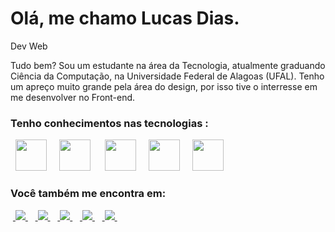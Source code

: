 # Olá, me chamo Lucas Dias. 

<p allign = "center" >Dev Web</p>

Tudo bem? Sou um estudante na área da Tecnologia, atualmente graduando Ciência da Computação, na Universidade Federal de Alagoas (UFAL).
Tenho um apreço muito grande pela área do design, por isso tive o interresse em me desenvolver no Front-end.

### Tenho conhecimentos nas tecnologias :
<div style="display: inline">
  &nbsp;&nbsp;<img width='50' height='50' src="https://cdn.jsdelivr.net/gh/devicons/devicon/icons/python/python-original.svg" />&nbsp;&nbsp;
  &nbsp;&nbsp;<img width='50' height='50' src="https://cdn.jsdelivr.net/gh/devicons/devicon/icons/html5/html5-original.svg" />&nbsp;&nbsp;&nbsp;
  &nbsp;&nbsp;<img width='50' height='50' src="https://cdn.jsdelivr.net/gh/devicons/devicon/icons/css3/css3-original.svg" />&nbsp;&nbsp;
  &nbsp;&nbsp;<img width='50' height='50' src="https://cdn.jsdelivr.net/gh/devicons/devicon/icons/javascript/javascript-original.svg" />&nbsp;&nbsp;
  &nbsp;&nbsp;<img width='50' height='50' src="https://cdn.jsdelivr.net/gh/devicons/devicon/icons/mysql/mysql-original-wordmark.svg" />&nbsp;&nbsp;
</div> 

### Você também me encontra em:
&nbsp;<a href="https://www.linkedin.com/in/lucas-gabriel-88a670284/">
  <img src="https://img.shields.io/badge/linkedin-%230077B5.svg?style=for-the-badge&logo=linkedin&logoColor=white">
</a>&nbsp;
&nbsp;<a href="https://www.instagram.com/lucasdias_17/">
  <img src="https://img.shields.io/badge/Instagram-%23E4405F.svg?style=for-the-badge&logo=Instagram&logoColor=white">
</a>&nbsp;
&nbsp;<a href="https://mail.google.com/mail/u/1/#inbox">
  <img src="https://img.shields.io/badge/Gmail-D14836?style=for-the-badge&logo=gmail&logoColor=white">
</a>&nbsp;
&nbsp;<a href="https://www.youtube.com/channel/UCUhj7AyDTqPdmnQYnNcz5AQ">
  <img src="https://img.shields.io/badge/YouTube-FF0000?style=for-the-badge&logo=youtube&logoColor=white">
</a>&nbsp;
&nbsp;<a href="https://steamcommunity.com/profiles/76561199043544974/">
  <img src="https://img.shields.io/badge/steam-%23000000.svg?style=for-the-badge&logo=steam&logoColor=white">
</a>&nbsp;




